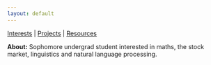 ```yaml
---
layout: default
---
```


[Interests](ajwadjaved.github.io/about) \| [Projects](ajwadjaved.github.io/project) \| [Resources](ajwadjaved.github.io/resources) 

**About:** Sophomore undergrad student interested in maths, the stock market, linguistics and natural language processing.
